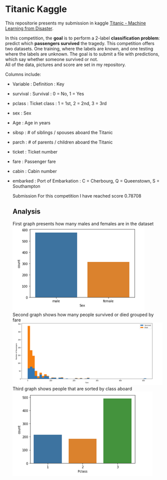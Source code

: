 # Titanic Kaggle

This repositorie presents my submission in kaggle [Titanic - Machine Learning from Disaster](https://www.kaggle.com/competitions/titanic). <br>

In this competition, the <b>goal</b> is to perform a 2-label <b>classification problem</b>: predict which <b>passengers survived</b> the tragedy. <be> This competition offers two datasets. One training, where the labels are known, and one testing where the labels are unknown. The goal is to submit a file with predictions, which say whether someone survived or not. <br> All of the data, pictures and score are set in my repository.

Columns include: 
- Variable :	Definition	: Key
  
- survival	:  Survival	:  0 = No, 1 = Yes
- pclass	:  Ticket class	: 	1 = 1st, 2 = 2nd, 3 = 3rd
- sex	: Sex	
- Age	: 	Age in years	
- sibsp		: # of siblings / spouses aboard the Titanic	
- parch		: # of parents / children aboard the Titanic	
- ticket	: 	Ticket number	
- fare	: 	Passenger fare	
- cabin		: Cabin number	
- embarked		: Port of Embarkation	: 	C = Cherbourg, Q = Queenstown, S = Southampton

  
  Submission 
  For this competition I have reached score  0.78708
  
  ## Analysis
  First graph presents how many males and females are in the dataset<br>
  ![Titanic Kaggle](https://github.com/LukaszTamborowski/Titanic-kaggle/blob/main/photoos/male%20female%20dash.png?raw=true)<br>
Second graph shows how many people survived or died grouped by fare<br>
   ![Titanic Kaggle](https://github.com/LukaszTamborowski/Titanic-kaggle/blob/main/photoos/Passengers%20by%20fare.png?raw=true)<br>
  Third graph shows people that are sorted by class aboard<br>
  ![Titanic Kaggle](https://github.com/LukaszTamborowski/Titanic-kaggle/blob/main/photoos/passengers%20by%20class.png?raw=true)<br>


